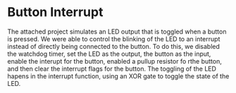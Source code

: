 # Button Interrupt
The attached project simulates an LED output that is toggled when a button is pressed. We were able to control the blinking of the LED to an interrupt instead of directly being connected to the button. To do this, we disabled the watchdog timer, set the LED as the output, the button as the input, enable the interupt for the button, enabled a pullup resistor fo rthe button, and then clear the interrupt flags for the button. The toggling of the LED hapens in the interrupt function, using an XOR gate to toggle the state of the LED.